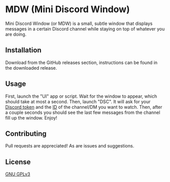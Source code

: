 # MDW (Mini Discord Window)

Mini Discord Window (or MDW) is a small, subtle window that displays messages in a certain Discord channel while staying on top of whatever you are doing.

## Installation

Download from the GitHub releases section, instructions can be found in the downloaded release.

## Usage

First, launch the "UI" app or script. Wait for the window to appear, which should take at most a second. Then, launch "DSC". It will ask for your [Discord token](https://github.com/Tyrrrz/DiscordChatExporter/wiki/Obtaining-Token-and-Channel-IDs#how-to-get-a-user-token) and the [ID](https://github.com/Tyrrrz/DiscordChatExporter/wiki/Obtaining-Token-and-Channel-IDs#how-to-get-a-server-id-or-a-server-channel-id) of the channel/DM you want to watch. Then, after a couple seconds you should see the last few messages from the channel fill up the window. Enjoy!

## Contributing
Pull requests are appreciated! As are issues and suggestions.

## License
[GNU GPLv3](https://choosealicense.com/licenses/gpl-3.0/)